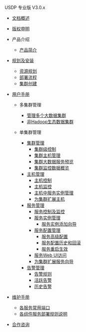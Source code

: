 <div class="sidebar_title icon_"> USDP 专业版 V3.0.x</div>   



* [文档概述](usdpdc/3.0.0-unopened/README)

* [版权申明](usdpdc/3.0.0-unopened/copyright)

* 产品介绍

  * [产品简介](usdpdc/3.0.0-unopened/introduction/README)

  <!-- 技术白皮书 -->

* [规划及安装](usdpdc/3.0.0-unopened/deployment/README)
  
  * [资源规划](usdpdc/3.0.0-unopened/deployment/deploy_plan)
  * [部署流程](usdpdc/3.0.0-unopened/deployment/install)
  * [集群创建](usdpdc/3.0.0-unopened/deployment/1st_cluster)
  
* [用户手册](usdpdc/3.0.0-unopened/userguide/README)
  
  * 多集群管理

    * [管理多个大数据集群](usdpdc/3.0.0-unopened/userguide/multi_cluster/multi_cluster_mgt?id=_51-管理多个大数据集群)
    * [非Hadoop生态数据集群](usdpdc/3.0.0-unopened/userguide/multi_cluster/multi_cluster_mgt?id=_52-非-hadoop-生态数据集群)
  * 单集群管理
    * [集群管理](usdpdc/3.0.0-unopened/userguide/single_cluster/cluster_mgt?id=_61-集群管理)
      * [集群级控制](usdpdc/3.0.0-unopened/userguide/single_cluster/cluster_mgt?id=_611-集群级控制)
      * [集群主机管理](usdpdc/3.0.0-unopened/userguide/single_cluster/cluster_mgt?id=_612-集群主机管理)
      * [集群大数据服务预览](usdpdc/3.0.0-unopened/userguide/single_cluster/cluster_mgt?id=_613-集群大数据服务预览)
      * [集群监控数据概览](usdpdc/3.0.0-unopened/userguide/single_cluster/cluster_mgt?id=_614-集群监控数据概览)
    * [主机管理](usdpdc/3.0.0-unopened/userguide/single_cluster/hosts_mgt)
      * [主机控制](usdpdc/3.0.0-unopened/userguide/single_cluster/hosts_mgt?id=_621-主机控制)
      * [主机监控](usdpdc/3.0.0-unopened/userguide/single_cluster/hosts_mgt?id=_622-主机控制及监控)
      * [主机中服务实例管理](usdpdc/3.0.0-unopened/userguide/single_cluster/hosts_mgt?id=_623-主机中运行的大数据服务实例管理)
      * [为集群扩展主机](usdpdc/3.0.0-unopened/userguide/single_cluster/hosts_mgt?id=_624-为集群扩展主机)
    * [服务管理](usdpdc/3.0.0-unopened/userguide/single_cluster/services_mgt)
      * [服务控制及监控](usdpdc/3.0.0-unopened/userguide/single_cluster/services_mgt?id=_631-服务控制及监控)
      * [服务实例管理](usdpdc/3.0.0-unopened/userguide/single_cluster/services_mgt?id=_632-服务实例管理)
        * [服务实例添加向导](usdpdc/3.0.0-unopened/userguide/single_cluster/services_mgt?id=_6321-服务实例添加-向导)
      * [服务配置管理](usdpdc/3.0.0-unopened/userguide/single_cluster/services_mgt?id=_633-服务配置管理)
        * [服务高级配置](usdpdc/3.0.0-unopened/userguide/single_cluster/services_mgt?id=_6331-服务高级配置)
        * [服务配置历史和回滚](usdpdc/3.0.0-unopened/userguide/single_cluster/services_mgt?id=_6332-服务配置历史和回滚)
        * [服务重启生效](usdpdc/3.0.0-unopened/userguide/single_cluster/services_mgt?id=_6333-服务重启生效)
      * [服务Web UI访问](usdpdc/3.0.0-unopened/userguide/single_cluster/services_mgt?id=_634-服务-web-ui-访问)
      * [为集群扩展服务向导](usdpdc/3.0.0-unopened/userguide/single_cluster/services_mgt?id=_635-为集群扩展服务-向导)
    * [告警管理](usdpdc/3.0.0-unopened/userguide/single_cluster/alarm_mgt)
      * [告警规则](usdpdc/3.0.0-unopened/userguide/single_cluster/alarm_mgt?id=_641-告警规则)
      * [活跃告警](usdpdc/3.0.0-unopened/userguide/single_cluster/alarm_mgt?id=_642-活跃告警)
      * [历史告警](usdpdc/3.0.0-unopened/userguide/single_cluster/alarm_mgt?id=_643-历史告警)
  
* [维护手册](usdpdc/3.0.0-unopened/miantain/README)
  
  * [各服务常用端口](usdpdc/3.0.0-unopened/maintain/services_ports)
  * [各组件服务部署规则说明](usdpdc/3.0.0-unopened/maintain/regulations)

* [合作咨询](https://spt.ucloud.cn/30001)

